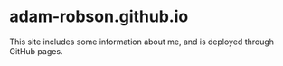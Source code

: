 # adam-robson.github.io

This site includes some information about me, and is deployed through
GitHub pages.
